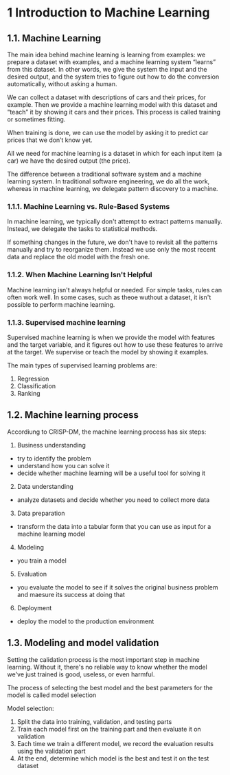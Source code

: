 # 1 Introduction to Machine Learning

## 1.1. Machine Learning

The main idea behind machine learning is learning from examples: we prepare a dataset with examples, and a machine learning system “learns” from this dataset. In other words, we give the system the input and the desired output, and the system tries to figure out how to do the conversion automatically, without asking a human.

We can collect a dataset with descriptions of cars and their prices, for example. Then we provide a machine learning model with this dataset and “teach” it by showing it cars and their prices. This process is called training or sometimes fitting.

When training is done, we can use the model by asking it to predict car prices that we don’t know yet.

All we need for machine learning is a dataset in which for each input item (a car) we have the desired output (the price).

The difference between a traditional software system and a machine learning system. In traditional software engineering, we do all the work, whereas in machine learning, we delegate pattern discovery to a machine.

### 1.1.1. Machine Learning vs. Rule-Based Systems

In machine learning, we typically don't attempt to extract patterns manually. Instead, we delegate the tasks to statistical methods.

If something changes in the future, we don't have to revisit all the patterns manually and try to reorganize them. Instead we use only the most recent data and replace the old model with the fresh one.

### 1.1.2. When Machine Learning Isn't Helpful

Machine learning isn't always helpful or needed. For simple tasks, rules can often work well. In some cases, such as theoe wuthout a dataset, it isn't possible to perform machine learning.

### 1.1.3. Supervised machine learning

Supervised machine learning is when we provide the model with features and the target variable, and it figures out how to use these features to arrive at the target. We supervise or teach the model by showing it examples.

The main types of supervised learning problems are:

1. Regression
2. Classification
3. Ranking

## 1.2. Machine learning process

Accordiung to CRISP-DM, the machine learning process has six steps:

1. Business understanding

- try to identify the problem
- understand how you can solve it
- decide whether machine learning will be a useful tool for solving it

2. Data understanding

- analyze datasets and decide whether you need to collect more data

3. Data preparation

- transform the data into a tabular form that you can use as input for a machine learning model

4. Modeling

- you train a model

5. Evaluation

- you evaluate the model to see if it solves the original business problem and maesure its success at doing that

6. Deployment

- deploy the model to the production environment

## 1.3. Modeling and model validation

Setting the calidation process is the most important step in machine learning. Without it, there's no reliable way to know whether the model we've just trained is good, useless, or even harmful.

The process of selecting the best model and the best parameters for the model is called model selection

Model selection:

1. Split the data into training, validation, and testing parts
2. Train each model first on the training part and then evaluate it on validation
3. Each time we train a different model, we record the evaluation results using the validation part
4. At the end, determine which model is the best and test it on the test dataset
